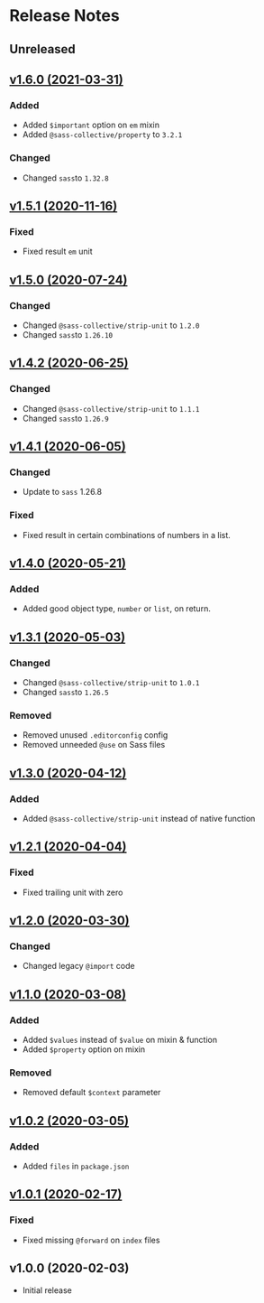# Release Notes

## Unreleased

## [v1.6.0 (2021-03-31)](https://github.com/sass-collective/sass-em/compare/v1.5.1...v1.6.0)

### Added

* Added `$important` option on `em` mixin
* Added ``@sass-collective/property`` to ``3.2.1``

### Changed

* Changed ``sass``to ``1.32.8``

## [v1.5.1 (2020-11-16)](https://github.com/sass-collective/sass-em/compare/v1.5.0...v1.5.1)

### Fixed

* Fixed result ``em`` unit

## [v1.5.0 (2020-07-24)](https://github.com/sass-collective/sass-em/compare/v1.4.2...v1.5.0)

### Changed

* Changed ``@sass-collective/strip-unit`` to ``1.2.0``
* Changed ``sass``to ``1.26.10``

## [v1.4.2 (2020-06-25)](https://github.com/sass-collective/sass-em/compare/v1.4.1...v1.4.2)

### Changed

* Changed ``@sass-collective/strip-unit`` to ``1.1.1``
* Changed ``sass``to ``1.26.9``

## [v1.4.1 (2020-06-05)](https://github.com/sass-collective/sass-em/compare/v1.4.0...v1.4.1)

### Changed

* Update to ``sass`` 1.26.8

### Fixed

* Fixed result in certain combinations of numbers in a list.

## [v1.4.0 (2020-05-21)](https://github.com/sass-collective/sass-em/compare/v1.3.1...v1.4.0)

### Added

* Added good object type, ``number`` or ``list``, on return.

## [v1.3.1 (2020-05-03)](https://github.com/sass-collective/sass-em/compare/v1.3.0...v1.3.1)

### Changed

* Changed ``@sass-collective/strip-unit`` to ``1.0.1``
* Changed ``sass``to ``1.26.5``

### Removed

* Removed unused ``.editorconfig`` config
* Removed unneeded ``@use`` on Sass files

## [v1.3.0 (2020-04-12)](https://github.com/sass-collective/sass-em/compare/v1.2.1...v1.3.0)

### Added

* Added ``@sass-collective/strip-unit`` instead of native function

## [v1.2.1 (2020-04-04)](https://github.com/sass-collective/sass-em/compare/v1.2.0...v1.2.1)

### Fixed

* Fixed trailing unit with zero

## [v1.2.0 (2020-03-30)](https://github.com/sass-collective/sass-em/compare/v1.1.0...v1.2.0)

### Changed

* Changed legacy ``@import`` code

## [v1.1.0 (2020-03-08)](https://github.com/sass-collective/sass-em/compare/v1.0.2...v1.1.0)

### Added

* Added ``$values`` instead of ``$value`` on mixin & function
* Added ``$property`` option on mixin

### Removed

* Removed default ``$context`` parameter

## [v1.0.2 (2020-03-05)](https://github.com/sass-collective/sass-em/compare/v1.0.1...v1.0.2)

### Added

* Added ``files`` in ``package.json``

## [v1.0.1 (2020-02-17)](https://github.com/sass-collective/sass-em/compare/v1.0.0...v1.0.1)

### Fixed

* Fixed missing ``@forward`` on ``index`` files

## v1.0.0 (2020-02-03)

* Initial release
